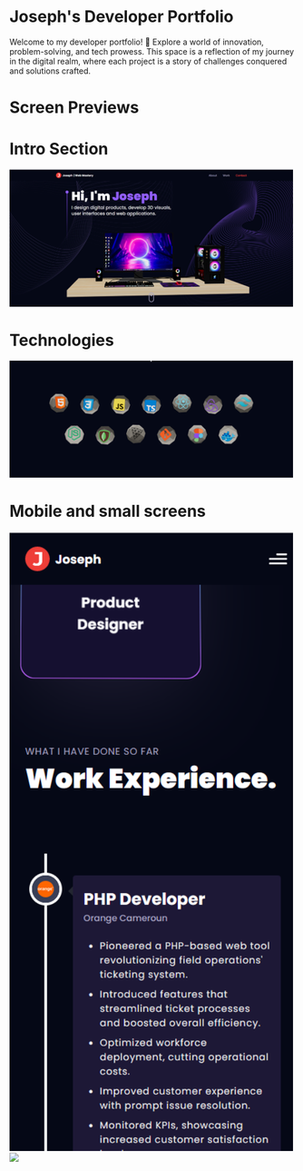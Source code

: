 # Joseph's Developer Portfolio

Welcome to my developer portfolio! 🚀 Explore a world of innovation, problem-solving, and tech prowess. This space is a reflection of my journey in the digital realm, where each project is a story of challenges conquered and solutions crafted.

# Screen Previews

# Intro Section

<img src="src/assets/previews/Intro_page.PNG" alt="Desktop" width="500" >

# Technologies

<img src="src/assets/previews/technologies.PNG" alt="Desktop" width="500" >

# Mobile and small screens

<img src="src/assets/previews/mobile_portfolio.PNG" alt="Desktop" width="500" >

<a href="https://www.buymeacoffee.com/egbenchongII">
    <img src="https://img.buymeacoffee.com/button-api/?text=Buy 
    me a coffee&emoji=&slug=egbenchongII&button_colour=FFDD00&
    font_colour=000000&font_family=Poppins&outline_colour=000000&coffee_colour=ffffff" />
</a>